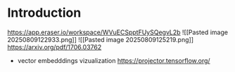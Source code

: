 # Introduction

https://app.eraser.io/workspace/WVuECSpptFUySQegvL2b
![[Pasted image 20250809122933.png]]
![[Pasted image 20250809125219.png]]
https://arxiv.org/pdf/1706.03762


- vector embedddings vizualization
https://projector.tensorflow.org/
